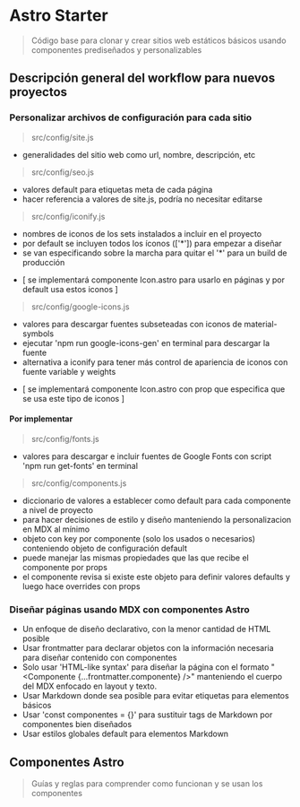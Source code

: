 
# Astro Starter

> Código base para clonar y crear sitios web estáticos básicos usando componentes prediseñados y personalizables


## Descripción general del workflow para nuevos proyectos


### Personalizar archivos de configuración para cada sitio

> src/config/site.js 
- generalidades del sitio web como url, nombre, descripción, etc

> src/config/seo.js 
- valores default para etiquetas meta de cada página 
- hacer referencia a valores de site.js, podría no necesitar editarse

> src/config/iconify.js 
- nombres de iconos de los sets instalados a incluir en el proyecto
- por default se incluyen todos los íconos (['*']) para empezar a diseñar
- se van especificando sobre la marcha para quitar el '*' para un build de producción
* [ se implementará componente Icon.astro para usarlo en páginas y por default usa estos iconos ]

> src/config/google-icons.js
- valores para descargar fuentes subseteadas con iconos de material-symbols
- ejecutar 'npm run google-icons-gen' en terminal para descargar la fuente
- alternativa a iconify para tener más control de apariencia de iconos con fuente variable y weights
*  [ se implementará componente Icon.astro con prop que especifica que se usa este tipo de iconos ]


#### Por implementar

> src/config/fonts.js 
- valores para descargar e incluir fuentes de Google Fonts con script 'npm run get-fonts' en terminal

> src/config/components.js 
- diccionario de valores a establecer como default para cada componente a nivel de proyecto
- para hacer decisiones de estilo y diseño manteniendo la personalizacion en MDX al mínimo
- objeto con key por componente (solo los usados o necesarios) conteniendo objeto de configuración default
- puede manejar las mismas propiedades que las que recibe el componente por props
- el componente revisa si existe este objeto para definir valores defaults y luego hace overrides con props


### Diseñar páginas usando MDX con componentes Astro

- Un enfoque de diseño declarativo, con la menor cantidad de HTML posible
- Usar frontmatter para declarar objetos con la información necesaria para diseñar contenido con componentes
- Solo usar 'HTML-like syntax' para diseñar la página con el formato 
	"<Componente {...frontmatter.componente} />" manteniendo el cuerpo del MDX enfocado en layout y texto.
- Usar Markdown donde sea posible para evitar etiquetas para elementos básicos
- Usar 'const componentes = {}' para sustituir tags de Markdown por componentes bien diseñados
- Usar estilos globales default para elementos Markdown




## Componentes Astro

> Guías y reglas para comprender como funcionan y se usan los componentes